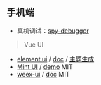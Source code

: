 ## 手机端

- 真机调试：[spy-debugger](https://github.com/wuchangming/spy-debugger)


> Vue UI

- [element ui](https://github.com/ElemeFE/element) / [doc](http://element-cn.eleme.io/#/zh-CN) / [主题生成](https://elementui.github.io/theme-chalk-preview/#/zh-CN)
- [Mint UI](https://github.com/ElemeFE/mint-ui) / [demo](http://mint-ui.github.io/#!/zh-cn) MIT
- [weex-ui](https://github.com/alibaba/weex-ui) / [doc](https://alibaba.github.io/weex-ui/#/cn/) MIT